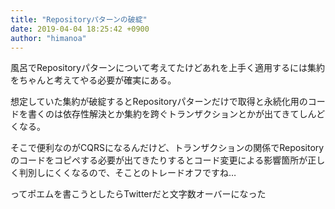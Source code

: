 ```yaml
---
title: "Repositoryパターンの破綻"
date: 2019-04-04 18:25:42 +0900
author: "himanoa"
---
```


風呂でRepositoryパターンについて考えてたけどあれを上手く適用するには集約をちゃんと考えてやる必要が確実にある。

想定していた集約が破綻するとRepositoryパターンだけで取得と永続化用のコードを書くのは依存性解決とか集約を跨ぐトランザクションとかが出てきてしんどくなる。

そこで便利なのがCQRSになるんだけど、トランザクションの関係でRepositoryのコードをコピペする必要が出てきたりするとコード変更による影響箇所が正しく判別しにくくなるので、そことのトレードオフですね…

ってポエムを書こうとしたらTwitterだと文字数オーバーになった
